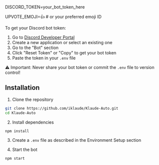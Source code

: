 DISCORD_TOKEN=your_bot_token_here

UPVOTE_EMOJI=👍  # or your preferred emoji ID

To get your Discord bot token:
1. Go to [Discord Developer Portal](https://discord.com/developers/applications)
2. Create a new application or select an existing one
3. Go to the "Bot" section
4. Click "Reset Token" or "Copy" to get your bot token
5. Paste the token in your `.env` file

⚠️ Important: Never share your bot token or commit the `.env` file to version control!

## Installation
1. Clone the repository
```bash
git clone https://github.com/iklaude/Klaude-Auto.git
cd Klaude-Auto
```

2. Install dependencies
```bash
npm install
```

3. Create a `.env` file as described in the Environment Setup section

4. Start the bot
```bash
npm start
